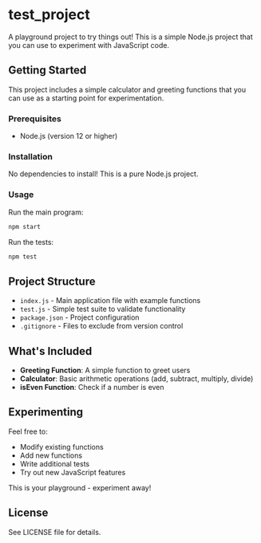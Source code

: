 # test_project

A playground project to try things out! This is a simple Node.js project that you can use to experiment with JavaScript code.

## Getting Started

This project includes a simple calculator and greeting functions that you can use as a starting point for experimentation.

### Prerequisites

- Node.js (version 12 or higher)

### Installation

No dependencies to install! This is a pure Node.js project.

### Usage

Run the main program:

```bash
npm start
```

Run the tests:

```bash
npm test
```

## Project Structure

- `index.js` - Main application file with example functions
- `test.js` - Simple test suite to validate functionality
- `package.json` - Project configuration
- `.gitignore` - Files to exclude from version control

## What's Included

- **Greeting Function**: A simple function to greet users
- **Calculator**: Basic arithmetic operations (add, subtract, multiply, divide)
- **isEven Function**: Check if a number is even

## Experimenting

Feel free to:
- Modify existing functions
- Add new functions
- Write additional tests
- Try out new JavaScript features

This is your playground - experiment away!

## License

See LICENSE file for details.